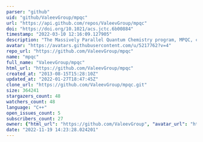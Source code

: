 ```yaml
---
parser: "github"
uid: "github/ValeevGroup/mpqc"
url: "https://api.github.com/repos/ValeevGroup/mpqc"
doi: "https://doi.org/10.1021/acs.jctc.6b00884"
timestamp: "2022-03-10 12:16:09.127905"
description: "The Massively Parallel Quantum Chemistry program, MPQC, computes properties of atoms and molecules from first principles using the time independent Schrödinger equation."
avatar: "https://avatars.githubusercontent.com/u/5217762?v=4"
repo_url: "https://github.com/ValeevGroup/mpqc"
name: "mpqc"
full_name: "ValeevGroup/mpqc"
html_url: "https://github.com/ValeevGroup/mpqc"
created_at: "2013-08-15T15:28:10Z"
updated_at: "2022-01-27T18:47:45Z"
clone_url: "https://github.com/ValeevGroup/mpqc.git"
size: 364241
stargazers_count: 48
watchers_count: 48
language: "C++"
open_issues_count: 5
subscribers_count: 27
owner: {"html_url": "https://github.com/ValeevGroup", "avatar_url": "https://avatars.githubusercontent.com/u/5217762?v=4", "login": "ValeevGroup", "type": "Organization"}
date: "2022-11-19 14:23:28.024201"
---
```

